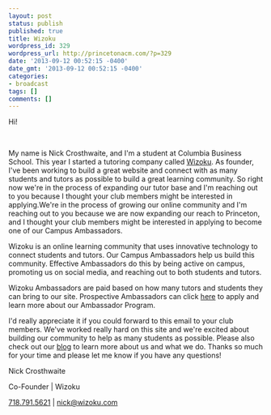 ```yaml
---
layout: post
status: publish
published: true
title: Wizoku
wordpress_id: 329
wordpress_url: http://princetonacm.com/?p=329
date: '2013-09-12 00:52:15 -0400'
date_gmt: '2013-09-12 00:52:15 -0400'
categories:
- broadcast
tags: []
comments: []
---
```

<p>Hi!</p>
<p>&nbsp;</p>
<p>My name is Nick Crosthwaite, and I'm a student at Columbia Business School. This year I started a tutoring company called <a href="http://u755098.sendgrid.org/wf/click?upn=ZEsS57tPJhkOujVbdjO8Bc15XRI163dfwLJ67-2B1T3mU-3D_e9TL42NWWD6ISM1N4VBC0P8wpU0mBlmNA0PW5XqAafchrjSiESX02tRIrYWbK6x2hT81eHVHit98OhqrZyJZ8lihhoMMueJw0IkO46lKhK3z-2BHTJF6LEXUKRfLqhQtye-2Byl5ltkhi2JKasBaORpUEGoaSRgNVvpZ5DjdkSaTYcT3VGhk9QXviUmy3SSufy-2Fcl6Dlm340wrLlmXzw0oNeIgAIZUMuNasoQA0GHQrvgkkBh5nHk9ryfCjyfKnTlVCuXJKYsaN75GDNpAxSFiL9suJO4xWu-2Bn6pDjIh4lHzoXklcbdEYJH2avidIfl70JaCobA4ofX2-2BUbC6DF1WOEiiKv-2Bp7wI6ThfiCT4785Ik3Q-3D" target="_blank">Wizoku</a>. As founder, I've been working to build a great website and connect with as many students and tutors as possible to build a great learning community. So right now we're in the process of expanding our tutor base and I'm reaching out to you because I thought your club members might be interested in applying.We're in the process of growing our online community and I'm reaching out to you because we are now expanding our reach to Princeton, and I thought your club members might be interested in applying to become one of our Campus Ambassadors.</p>
<p>Wizoku is an online learning community that uses innovative technology to connect students and tutors. Our Campus Ambassadors help us build this community. Effective Ambassadors do this by being active on campus, promoting us on social media, and reaching out to both students and tutors.</p>
<p>Wizoku Ambassadors are paid based on how many tutors and students they can bring to our site. Prospective Ambassadors can click <a href="http://u755098.sendgrid.org/wf/click?upn=ZEsS57tPJhkOujVbdjO8BTo3qs8uWE8SD6N-2Br1N6mtfhzBbW1R1sm-2BqCdjam7VnY_e9TL42NWWD6ISM1N4VBC0P8wpU0mBlmNA0PW5XqAafchrjSiESX02tRIrYWbK6x2x2R7OTMJkdeSyKFUxvWjSbCA5qjY0z6dZWfBJzm9EEw22C8kW1LMFbbn6c1yKnNtTtb4jJjSx-2FQe-2BmtxuwcEQiQ4NlGW8Xs2LLQyONb34AToql5TaQYW98Jj3II1MpUh48SzGAs7W-2FuGbBVCrEM6Mn7i8F8UhEiwulm7C1Bwj9T9-2Fja7vTHsZvw-2B0kEq8Uv-2FIm-2FEMEz3TwumlmBZYmS2sNwE94az-2B-2BAzSwmrtziUgZNf2PWTWzcouw5VAfxWs8BvZPNCgJnVEN9JBPjeRTevGbEFaNfV6KVeZjxCyAUq6bU-3D" target="_blank">here</a> to apply and learn more about our Ambassador Program.</p>
<p>I'd really appreciate it if you could forward to this email to your club members. We've worked really hard on this site and we're excited about building our community to help as many students as possible. Please also check out our <a href="http://u755098.sendgrid.org/wf/click?upn=-2B0bsbcHEZ75fGl8GyXRp9XYN7g-2Bo4Zr6eT-2BNx8FOw8Q-3D_e9TL42NWWD6ISM1N4VBC0P8wpU0mBlmNA0PW5XqAafchrjSiESX02tRIrYWbK6x2ncqRaUpILQn3-2BmNeSQaLgFo9YvUqVLN6EKoIH9uljbRsglZGh-2Fbw0Xz71uJ1ul-2BFltqcQr4RgAE-2FsKv4jUcTMjTnKBSC-2BZVPoaxmbByflt5rnSOTYhdkXfp97GbqnBw8xHzTLgPGNqpoAptnyp-2B3Jc8XdQJJJygvxkcP2-2Fl4Ij6Vq8EC8AT9BBKjJQh2-2FhCS-2BbQRQV9WkK7uBqHu1JAX41NIvUkPgRjLRCmKiorw5fz5bmzjNIp0awwp-2B0fdIMD-2FxBYvvCskIG1Ei33nA-2F-2B-2BmZcfzMxFZsdSfIGh8NBX5pk-3D" target="_blank">blog</a> to learn more about us and what we do. Thanks so much for your time and please let me know if you have any questions!</p>
<p>Nick Crosthwaite</p>
<p>Co-Founder | Wizoku</p>
<p><a href="tel:718.791.5621" target="_blank">718.791.5621</a> | <a href="mailto:nick@wizoku.com" target="_blank">nick@wizoku.com</a></p>
